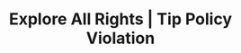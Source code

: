 ---
title: Explore All Rights | Tip Policy Violation
layout: entitlement
experience: "We complained about the tip policy and our boss threatened to fire us"
right: organizing-rights

entitlement:
  - header: You have the right to engage with others to improve  wages and working conditions.
  - description: You have the right to exercise your rights related to forming, joining, or assisting a labor organization for collective bargaining purposes or working together without a union to improve terms and conditions of employment. You have a right to participate or not participate in any of these activities. You have a right to not be restrained or coerced by employers or labor organizations in exercising these rights..

actions:
  - { header: "File a charge to protect your rights.", description: "You have a right to be treated equally, start by filing a charge with the National Labor Relations Board.", id: "nlrb-claim", cta: "File Now" }

---